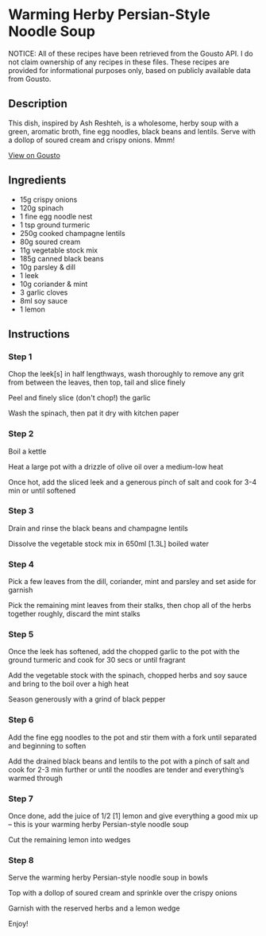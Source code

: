 # Warming Herby Persian-Style Noodle Soup

NOTICE: All of these recipes have been retrieved from the Gousto API. I do not claim ownership of any recipes in these files. These recipes are provided for informational purposes only, based on publicly available data from Gousto.

## Description

This dish, inspired by Ash Reshteh, is a wholesome, herby soup with a green, aromatic broth, fine egg noodles, black beans and lentils. Serve with a dollop of soured cream and crispy onions. Mmm!

[View on Gousto](https://www.gousto.co.uk/recipes/cookbook/warming-herby-persian-noodle-soup)

## Ingredients

- 15g crispy onions
- 120g spinach
- 1 fine egg noodle nest
- 1 tsp ground turmeric
- 250g cooked champagne lentils
- 80g soured cream
- 11g vegetable stock mix 
- 185g canned black beans
- 10g parsley & dill
- 1 leek
- 10g coriander & mint
- 3 garlic cloves
- 8ml soy sauce
- 1 lemon

## Instructions


### Step 1

Chop the leek<span class="text-danger">[s]</span> in half lengthways, wash thoroughly to remove any grit from between the leaves, then top, tail and slice finely

Peel and finely slice (don't chop!) the garlic

Wash the spinach, then pat it dry with kitchen paper


### Step 2

Boil a kettle

Heat a large pot with a drizzle of olive oil over a medium-low heat

Once hot, add the sliced leek and a generous pinch of salt and cook for 3-4 min or until softened


### Step 3

Drain and rinse the black beans and champagne lentils

Dissolve the vegetable stock mix in 650ml <span class="text-danger">[1.3L]</span> boiled water


### Step 4

Pick a few leaves from the dill, coriander, mint and parsley and set aside for garnish

Pick the remaining mint leaves from their stalks, then chop all of the herbs together roughly, discard the mint stalks


### Step 5

Once the leek has softened, add the chopped garlic to the pot with the ground turmeric and cook for 30 secs or until fragrant

Add the vegetable stock with the spinach, chopped herbs and soy sauce and bring to the boil over a high heat

Season generously with a grind of black pepper


### Step 6

Add the fine egg noodles to the pot and stir them with a fork until separated and beginning to soften

Add the drained black beans and lentils to the pot with a pinch of salt and cook for 2-3 min further or until the noodles are tender and everything’s warmed through


### Step 7

Once done, add the juice of 1/2 <span class="text-danger">[1] </span>lemon and give everything a good mix up – this is your warming herby Persian-style noodle soup

Cut the remaining lemon into wedges

### Step 8

Serve the warming herby Persian-style noodle soup in bowls

Top with a dollop of soured cream and sprinkle over the crispy onions

Garnish with the reserved herbs and a lemon wedge

Enjoy!

